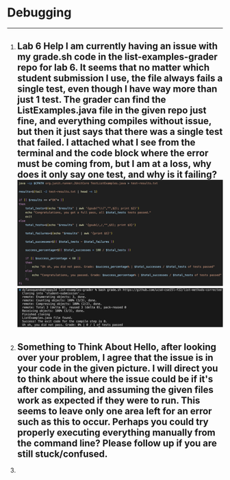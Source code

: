 # Debugging
---
  1) Lab 6 Help
     I am currently having an issue with my grade.sh code in the list-examples-grader repo for lab 6.
     It seems that no matter which student submission I use, the file always fails a single test,
     even though I have way more than just 1 test. The grader can find the ListExamples.java file in
     the given repo just fine, and everything compiles without issue, but then it just says that there
     was a single test that failed. I attached what I see from the terminal and the code block where the
     error must be coming from, but I am at a loss, why does it only say one test, and why is it failing?
     ![Code symptom](Symptom2.png) ![Command line symptom](Symptom1.png)
     ---
  2) Something to Think About
     Hello, after looking over your problem, I agree that the issue is in your code in the given picture.
     I will direct you to think about where the issue could be if it's after compiling, and assuming the
     given files work as expected if they were to run. This seems to leave only one area left for an error
     such as this to occur. Perhaps you could try properly executing everything manually from the command
     line? Please follow up if you are still stuck/confused.
     ---
  3) 
